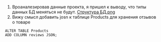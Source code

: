 1. Вроаналезировав данные проекта, я пришел к выводу, что типы данных БД меняться не будут. [Структура БД.png](https://github.com/dvlonkin/database_otus/blob/8ace7ce100213dec2729f27713f54223ad23a84a/%D0%A1%D1%82%D1%80%D1%83%D0%BA%D1%82%D1%83%D1%80%D0%B0%20%D0%91%D0%94.png)  
2. Вижу смысл добавить josn к таблице Products для хранения отзывов о товаре

```
ALTER TABLE Products
ADD COLUMN reviews JSON;
```
